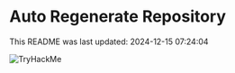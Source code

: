 # Auto Regenerate Repository

This README was last updated: 2024-12-15 07:24:04

 ![TryHackMe](https://tryhackme.com/badge/533634)